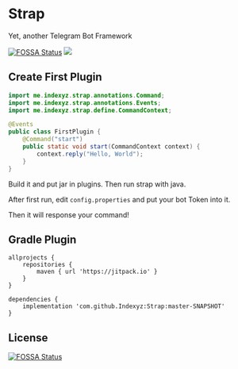 # Strap
Yet, another Telegram Bot Framework

[![FOSSA Status](https://app.fossa.io/api/projects/git%2Bgithub.com%2FIndexyz%2FStrap.svg?type=shield)](https://app.fossa.io/projects/git%2Bgithub.com%2FIndexyz%2FStrap?ref=badge_shield)
[![](https://jitpack.io/v/Indexyz/Strap.svg)](https://jitpack.io/#Indexyz/Strap)

## Create First Plugin
```java
import me.indexyz.strap.annotations.Command;
import me.indexyz.strap.annotations.Events;
import me.indexyz.strap.define.CommandContext;

@Events
public class FirstPlugin {
    @Command("start")
    public static void start(CommandContext context) {
        context.reply("Hello, World");
    }
}
```

Build it and put jar in plugins. Then run strap with java.

After first run, edit `config.properties` and put your bot Token into it.

Then it will response your command!

## Gradle Plugin
```grovy
allprojects {
    repositories {
        maven { url 'https://jitpack.io' }
    }
}

dependencies {
    implementation 'com.github.Indexyz:Strap:master-SNAPSHOT'
}
```

## License
[![FOSSA Status](https://app.fossa.io/api/projects/git%2Bgithub.com%2FIndexyz%2FStrap.svg?type=large)](https://app.fossa.io/projects/git%2Bgithub.com%2FIndexyz%2FStrap?ref=badge_large)

